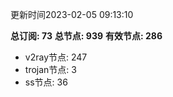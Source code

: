 更新时间2023-02-05 09:13:10

**总订阅: 73**
**总节点: 939**
**有效节点: 286**
- v2ray节点: 247
- trojan节点: 3
- ss节点: 36
